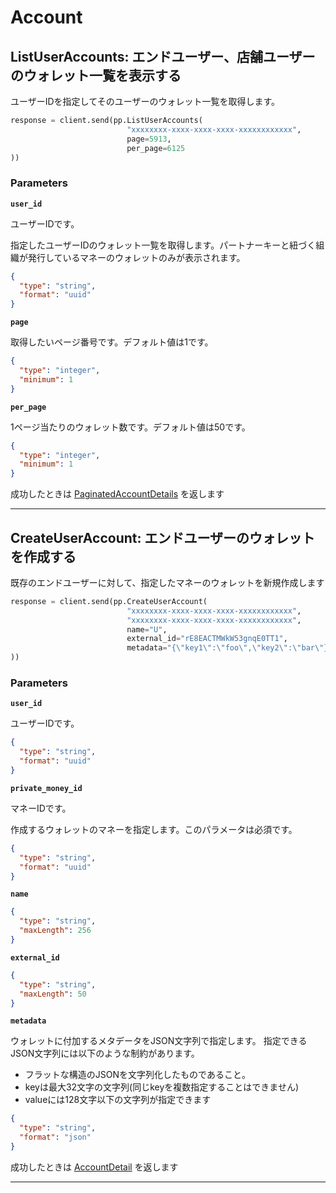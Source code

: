 # Account

<a name="list-user-accounts"></a>
## ListUserAccounts: エンドユーザー、店舗ユーザーのウォレット一覧を表示する
ユーザーIDを指定してそのユーザーのウォレット一覧を取得します。

```PYTHON
response = client.send(pp.ListUserAccounts(
                          "xxxxxxxx-xxxx-xxxx-xxxx-xxxxxxxxxxxx",               # user_id: ユーザーID
                          page=5913,                                            # ページ番号
                          per_page=6125                                         # 1ページ分の取引数
))
```



### Parameters
**`user_id`** 
  

ユーザーIDです。

指定したユーザーIDのウォレット一覧を取得します。パートナーキーと紐づく組織が発行しているマネーのウォレットのみが表示されます。

```json
{
  "type": "string",
  "format": "uuid"
}
```

**`page`** 
  

取得したいページ番号です。デフォルト値は1です。

```json
{
  "type": "integer",
  "minimum": 1
}
```

**`per_page`** 
  

1ページ当たりのウォレット数です。デフォルト値は50です。

```json
{
  "type": "integer",
  "minimum": 1
}
```



成功したときは
[PaginatedAccountDetails](./responses.md#paginated-account-details)
を返します



---


<a name="create-user-account"></a>
## CreateUserAccount: エンドユーザーのウォレットを作成する
既存のエンドユーザーに対して、指定したマネーのウォレットを新規作成します

```PYTHON
response = client.send(pp.CreateUserAccount(
                          "xxxxxxxx-xxxx-xxxx-xxxx-xxxxxxxxxxxx",               # user_id: ユーザーID
                          "xxxxxxxx-xxxx-xxxx-xxxx-xxxxxxxxxxxx",               # private_money_id: マネーID
                          name="U",                                             # ウォレット名
                          external_id="rE8EACTMWkW53gnqE0TT1",                  # 外部ID
                          metadata="{\"key1\":\"foo\",\"key2\":\"bar\"}"        # ウォレットに付加するメタデータ
))
```



### Parameters
**`user_id`** 
  

ユーザーIDです。

```json
{
  "type": "string",
  "format": "uuid"
}
```

**`private_money_id`** 
  

マネーIDです。

作成するウォレットのマネーを指定します。このパラメータは必須です。

```json
{
  "type": "string",
  "format": "uuid"
}
```

**`name`** 
  


```json
{
  "type": "string",
  "maxLength": 256
}
```

**`external_id`** 
  


```json
{
  "type": "string",
  "maxLength": 50
}
```

**`metadata`** 
  

ウォレットに付加するメタデータをJSON文字列で指定します。
指定できるJSON文字列には以下のような制約があります。
- フラットな構造のJSONを文字列化したものであること。
- keyは最大32文字の文字列(同じkeyを複数指定することはできません)
- valueには128文字以下の文字列が指定できます

```json
{
  "type": "string",
  "format": "json"
}
```



成功したときは
[AccountDetail](./responses.md#account-detail)
を返します



---



